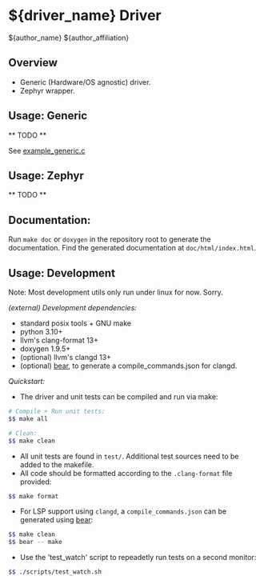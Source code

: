 # ${driver_name} Driver

${author_name}
${author_affiliation}

## Overview

- Generic (Hardware/OS agnostic) driver.
- Zephyr wrapper.

## Usage: Generic

** TODO **

See [example_generic.c](./example_generic.c)

## Usage: Zephyr

** TODO **

## Documentation:

Run `make doc` or `doxygen` in the repository root to generate the documentation.
Find the generated documentation at `doc/html/index.html`.

## Usage: Development

Note: Most development utils only run under linux for now. Sorry.

*(external) Development dependencies:*
  - standard posix tools + GNU make 
  - python 3.10+
  - llvm's clang-format 13+
  - doxygen 1.9.5+
  - (optional) llvm's clangd 13+
  - (optional) [bear](https://github.com/rizsotto/Bear), to generate a compile_commands.json for clangd.

*Quickstart:*
 - The driver and unit tests can be compiled and run via make:

```bash
# Compile + Run unit tests:
$$ make all

# Clean:
$$ make clean
```
 - All unit tests are found in `test/`. Additional test sources need to be added to the makefile.
 - All code should be formatted according to the `.clang-format` file provided:

```bash
$$ make format
```

 - For LSP support using `clangd`, a `compile_commands.json` can be generated using [bear](https://github.com/rizsotto/Bear):

```bash 
$$ make clean
$$ bear -- make
```

 - Use the 'test_watch' script to repeadetly run tests on a second monitor:

```bash 
$$ ./scripts/test_watch.sh
```

